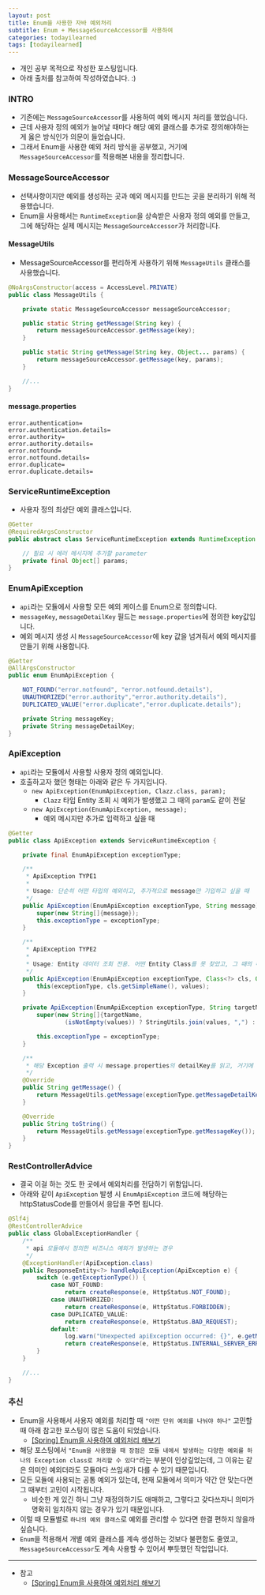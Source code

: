 ```yaml
---
layout: post
title: Enum을 사용한 자바 예외처리
subtitle: Enum + MessageSourceAccessor를 사용하여
categories: todayilearned
tags: [todayilearned]
---
```


- 개인 공부 목적으로 작성한 포스팅입니다.
- 아래 출처를 참고하여 작성하였습니다. :)

### INTRO

- 기존에는 `MessageSourceAccessor`를 사용하여 예외 메시지 처리를 했었습니다.
- 근데 사용자 정의 예외가 늘어날 때마다 해당 예외 클래스를 추가로 정의해야하는 게 옳은 방식인가 의문이 들었습니다.
- 그래서 Enum을 사용한 예외 처리 방식을 공부했고, 거기에 `MessageSourceAccessor`를 적용해본 내용을 정리합니다.

### MessageSourceAccessor

- 선택사항이지만 예외를 생성하는 곳과 예외 메시지를 만드는 곳을 분리하기 위해 적용했습니다.
- Enum을 사용해서는 `RuntimeException`을 상속받은 사용자 정의 예외를 만들고, 그에 해당하는 실제 메시지는 `MessageSourceAccessor`가 처리합니다.

#### MessageUtils

- MessageSourceAccessor를 편리하게 사용하기 위해 `MessageUtils` 클래스를 사용했습니다.

```java
@NoArgsConstructor(access = AccessLevel.PRIVATE)
public class MessageUtils {

    private static MessageSourceAccessor messageSourceAccessor;

    public static String getMessage(String key) {
        return messageSourceAccessor.getMessage(key);
    }

    public static String getMessage(String key, Object... params) {
        return messageSourceAccessor.getMessage(key, params);
    }

    //...
}
```

#### message.properties

```properties
error.authentication=
error.authentication.details=
error.authority=
error.authority.details=
error.notfound=
error.notfound.details=
error.duplicate=
error.duplicate.details=
```

### ServiceRuntimeException

- 사용자 정의 최상단 예외 클래스입니다.

```java
@Getter
@RequiredArgsConstructor
public abstract class ServiceRuntimeException extends RuntimeException {

    // 필요 시 에러 메시지에 추가할 parameter
    private final Object[] params;
}
```

### EnumApiException

- `api`라는 모듈에서 사용할 모든 예외 케이스를 Enum으로 정의합니다.
- `messageKey`, `messageDetailKey` 필드는 `message.properties`에 정의한 key값입니다.
- 예외 메시지 생성 시 `MessageSourceAccessor`에 key 값을 넘겨줘서 예외 메시지를 만들기 위해 사용합니다.

```java
@Getter
@AllArgsConstructor
public enum EnumApiException {

    NOT_FOUND("error.notfound", "error.notfound.details"),
    UNAUTHORIZED("error.authority","error.authority.details"),
    DUPLICATED_VALUE("error.duplicate","error.duplicate.details");

    private String messageKey;
    private String messageDetailKey;
}
```

### ApiException

- `api`라는 모듈에서 사용할 사용자 정의 예외입니다.
- 호출하고자 했던 형태는 아래와 같은 두 가지입니다.
  - `new ApiException(EnumApiException, Clazz.class, param);`
    - `Clazz` 타입 Entity 조회 시 예외가 발생했고 그 때의 `param`도 같이 전달
  - `new ApiException(EnumApiException, message);`
    - 예외 메시지만 추가로 입력하고 싶을 때

```java
@Getter
public class ApiException extends ServiceRuntimeException {

    private final EnumApiException exceptionType;

    /**
     * ApiException TYPE1
     *
     * Usage: 단순히 어떤 타입의 예외이고, 추가적으로 message만 기입하고 싶을 때
     */
    public ApiException(EnumApiException exceptionType, String message) {
        super(new String[]{message});
        this.exceptionType = exceptionType;
    }

    /**
     * ApiException TYPE2
     *
     * Usage: Entity 데이터 조회 전용. 어떤 Entity Class를 못 찾았고, 그 때의 해당 parameter return
     */
    public ApiException(EnumApiException exceptionType, Class<?> cls, Object... values) {
        this(exceptionType, cls.getSimpleName(), values);
    }

    private ApiException(EnumApiException exceptionType, String targetName, Object... values) {
        super(new String[]{targetName,
                (isNotEmpty(values)) ? StringUtils.join(values, ",") : ""});

        this.exceptionType = exceptionType;
    }

    /**
     * 해당 Exception 출력 시 message.properties의 detailKey를 읽고, 거기에 해당 parameter를 넣어줌
     */
    @Override
    public String getMessage() {
        return MessageUtils.getMessage(exceptionType.getMessageDetailKey(), getParams());
    }

    @Override
    public String toString() {
        return MessageUtils.getMessage(exceptionType.getMessageKey());
    }
}
```

### RestControllerAdvice

- 결국 이걸 하는 것도 한 곳에서 예외처리를 전담하기 위함입니다.
- 아래와 같이 `ApiException` 발생 시 `EnumApiException` 코드에 해당하는 httpStatusCode를 만들어서 응답을 주면 됩니다.

```java
@Slf4j
@RestControllerAdvice
public class GlobalExceptionHandler {
    /**
     * api 모듈에서 정의한 비즈니스 예외가 발생하는 경우
     */
    @ExceptionHandler(ApiException.class)
    public ResponseEntity<?> handleApiException(ApiException e) {
        switch (e.getExceptionType()) {
            case NOT_FOUND:
                return createResponse(e, HttpStatus.NOT_FOUND);
            case UNAUTHORIZED:
                return createResponse(e, HttpStatus.FORBIDDEN);
            case DUPLICATED_VALUE:
                return createResponse(e, HttpStatus.BAD_REQUEST);
            default:
                log.warn("Unexpected apiException occurred: {}", e.getMessage(), e);
                return createResponse(e, HttpStatus.INTERNAL_SERVER_ERROR);
        }
    }

    //...
}
```

### 추신

- Enum을 사용해서 사용자 예외를 처리할 때 `"어떤 단위 예외를 나눠야 하나"` 고민할 때 아래 참고한 포스팅이 많은 도움이 되었습니다.
  - [[Spring] Enum을 사용하여 예외처리 해보기](https://fenderist.tistory.com/116)
- 해당 포스팅에서 `"Enum을 사용했을 때 장점은 모듈 내에서 발생하는 다양한 예외를 하나의 Exception class로 처리할 수 있다"`라는 부분이 인상깊었는데, 그 이유는 같은 의미인 예외더라도 모듈마다 쓰임새가 다를 수 있기 때문입니다.
- 모든 모듈에 사용되는 공통 예외가 있는데, 현재 모듈에서 의미가 약간 안 맞는다면 그 때부터 고민이 시작됩니다.
  - 비슷한 게 있긴 하니 그냥 재정의하기도 애매하고, 그렇다고 갖다쓰자니 의미가 명확히 일치하지 않는 경우가 있기 때문입니다.
- 이럴 때 모듈별로 `하나의 예외 클래스`로 예외를 관리할 수 있다면 한결 편하지 않을까 싶습니다.
- `Enum`을 적용해서 개별 예외 클래스를 계속 생성하는 것보다 불편함도 줄였고, `MessageSourceAccessor`도 계속 사용할 수 있어서 뿌듯했던 작업입니다.

---

- 참고
  - [[Spring] Enum을 사용하여 예외처리 해보기](https://fenderist.tistory.com/116)
